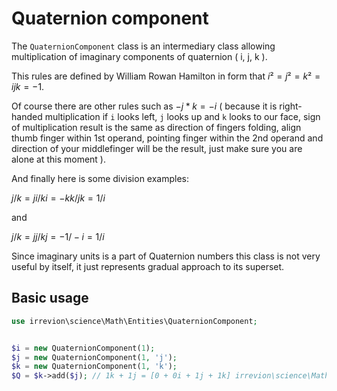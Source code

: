 # Quaternion component

The `QuaternionComponent` class is an intermediary class allowing multiplication of imaginary components of quaternion ( i, j, k ).

This rules are defined by William Rowan Hamilton in form that $`i² = j² = k² = ijk = -1`$.

Of course there are other rules such as $`-j * k = -i`$ ( because it is right-handed multiplication if `i` looks left, `j` looks up and `k` looks to our face, sign of multiplication result is the same as direction of fingers folding, align thumb finger within 1st operand, pointing finger within the 2nd operand and direction of your middlefinger will be the result, just make sure you are alone at this moment ).

And finally here is some division examples:

$`j/k = ji/ki = -kk/jk = 1/i`$

and

$`j/k = jj/kj = -1/-i = 1/i `$

Since imaginary units is a part of Quaternion numbers this class is not very useful by itself, it just represents gradual approach to its superset.


## Basic usage

```php
use irrevion\science\Math\Entities\QuaternionComponent;


$i = new QuaternionComponent(1);
$j = new QuaternionComponent(1, 'j');
$k = new QuaternionComponent(1, 'k');
$Q = $k->add($j); // 1k + 1j = [0 + 0i + 1j + 1k] irrevion\science\Math\Entities\Quaternion
```